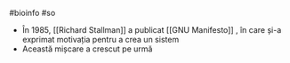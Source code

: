 #bioinfo #so 
- În 1985, [[Richard Stallman]] a publicat [[GNU Manifesto]] , în care și-a exprimat motivația pentru a crea un sistem 
- Această mișcare a crescut pe urmă
